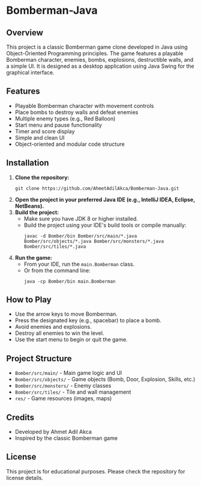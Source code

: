 
# Bomberman-Java

## Overview
This project is a classic Bomberman game clone developed in Java using Object-Oriented Programming principles. The game features a playable Bomberman character, enemies, bombs, explosions, destructible walls, and a simple UI. It is designed as a desktop application using Java Swing for the graphical interface.

## Features
- Playable Bomberman character with movement controls
- Place bombs to destroy walls and defeat enemies
- Multiple enemy types (e.g., Red Balloon)
- Start menu and pause functionality
- Timer and score display
- Simple and clean UI
- Object-oriented and modular code structure

## Installation
1. **Clone the repository:**
	```
	git clone https://github.com/AhmetAdilAkca/Bomberman-Java.git
	```
2. **Open the project in your preferred Java IDE (e.g., IntelliJ IDEA, Eclipse, NetBeans).**
3. **Build the project:**
	- Make sure you have JDK 8 or higher installed.
	- Build the project using your IDE's build tools or compile manually:
	  ```
	  javac -d Bomber/bin Bomber/src/main/*.java Bomber/src/objects/*.java Bomber/src/monsters/*.java Bomber/src/tiles/*.java
	  ```
4. **Run the game:**
	- From your IDE, run the `main.Bomberman` class.
	- Or from the command line:
	  ```
	  java -cp Bomber/bin main.Bomberman
	  ```

## How to Play
- Use the arrow keys to move Bomberman.
- Press the designated key (e.g., spacebar) to place a bomb.
- Avoid enemies and explosions.
- Destroy all enemies to win the level.
- Use the start menu to begin or quit the game.

## Project Structure
- `Bomber/src/main/` - Main game logic and UI
- `Bomber/src/objects/` - Game objects (Bomb, Door, Explosion, Skills, etc.)
- `Bomber/src/monsters/` - Enemy classes
- `Bomber/src/tiles/` - Tile and wall management
- `res/` - Game resources (images, maps)

## Credits
- Developed by Ahmet Adil Akca
- Inspired by the classic Bomberman game

## License
This project is for educational purposes. Please check the repository for license details.
